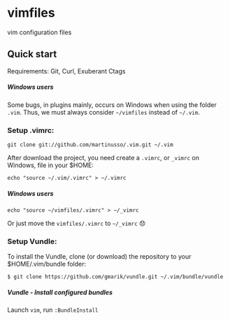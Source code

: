 vimfiles
========

vim configuration files

Quick start
-----------

Requirements: Git, Curl, Exuberant Ctags

##### Windows users
Some bugs, in plugins mainly, occurs on Windows when using the folder `.vim`. Thus, we must always consider `~/vimfiles` instead of `~/.vim`.

### Setup .vimrc:

`git clone git://github.com/martinusso/.vim.git ~/.vim`

After download the project, you need create a `.vimrc`, or `_vimrc` on Windows, file in your $HOME:

`echo "source ~/.vim/.vimrc" > ~/.vimrc`

##### Windows users
`echo "source ~/vimfiles/.vimrc" > ~/_vimrc`

Or just move the `vimfiles/.vimrc` to `~/_vimrc` :disappointed:

### Setup Vundle:

To install the Vundle, clone (or download) the repository to your $HOME/.vim/bundle folder:

`$ git clone https://github.com/gmarik/vundle.git ~/.vim/bundle/vundle`

##### Vundle - Install configured bundles

Launch `vim`, run `:BundleInstall`
